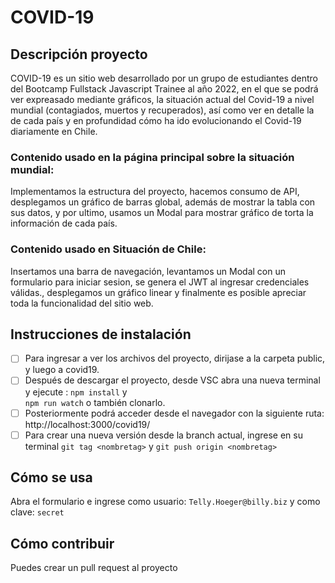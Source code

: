 # COVID-19

## Descripción proyecto

COVID-19 es un sitio web desarrollado por un grupo de estudiantes dentro del Bootcamp Fullstack Javascript Trainee al año 2022,  en el que se podrá ver expreasado mediante gráficos, la situación actual del Covid-19 a nivel mundial (contagiados, muertos y recuperados), así como ver en detalle la de cada país y en profundidad cómo ha ido evolucionando el Covid-19 diariamente en Chile. 
 
### Contenido usado en la página principal sobre la situación mundial:
Implementamos la estructura del proyecto, hacemos consumo de API, desplegamos un gráfico de barras global, además de mostrar la tabla con sus datos,  y por ultimo, usamos un Modal para mostrar  gráfico de torta la información de cada país. 

### Contenido usado en Situación de Chile:
Insertamos una barra de navegación, levantamos un Modal con un formulario para iniciar sesion, se genera el JWT al ingresar credenciales válidas., desplegamos un gráfico linear y finalmente es posible apreciar toda la funcionalidad del sitio web.

## Instrucciones de instalación

- [ ] Para ingresar a ver los archivos del proyecto, dirijase a la carpeta public, y luego a covid19.
- [ ]  Después de descargar el proyecto, desde VSC abra una nueva terminal y ejecute : 
`npm install` y  
`npm run watch` o también clonarlo.
- [ ] Posteriormente podrá acceder desde el navegador con la siguiente ruta: http://localhost:3000/covid19/
- [ ] Para crear una nueva versión desde la branch actual, ingrese en su terminal `git tag <nombretag>` y `git push origin <nombretag>`
  
## Cómo se usa
  
  Abra el formulario e ingrese como usuario:
`Telly.Hoeger@billy.biz`
  y como clave:
`secret`

## Cómo contribuir

Puedes crear un pull request al proyecto

